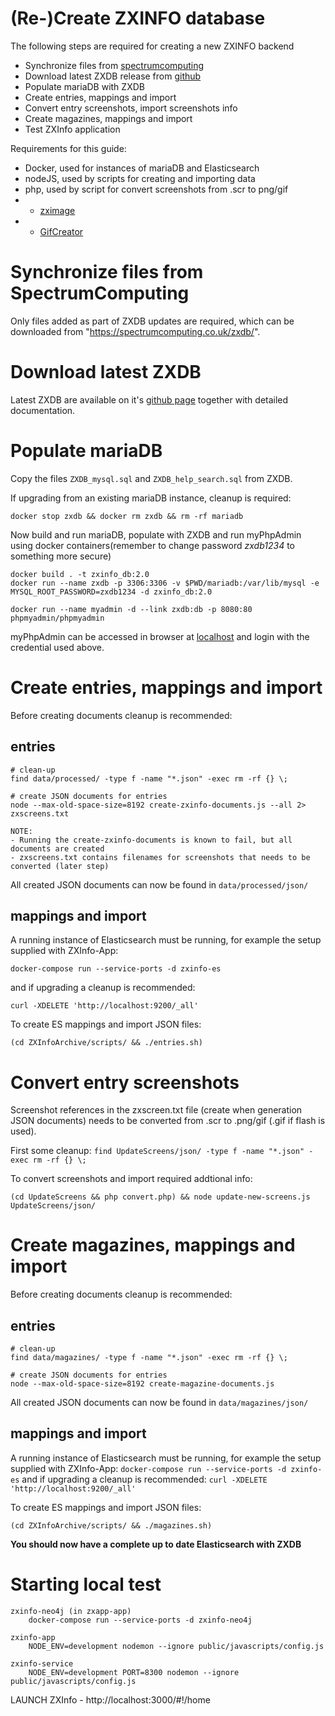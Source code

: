 # (Re-)Create ZXINFO database
The following steps are required for creating a new ZXINFO backend

- Synchronize files from [spectrumcomputing](spectrumcomputing.co.uk)
- Download latest ZXDB release from [github](https://github.com/zxdb/ZXDB/archive/master.zip)
- Populate mariaDB with ZXDB
- Create entries, mappings and import
- Convert entry screenshots, import screenshots info
- Create magazines, mappings and import
- Test ZXInfo application

Requirements for this guide:
- Docker, used for instances of mariaDB and Elasticsearch
- nodeJS, used by scripts for creating and importing data
- php, used by script for convert screenshots from .scr to png/gif
- - [zximage](https://github.com/moroz1999/zx-image)
- - [GifCreator](https://github.com/Sybio/GifCreator)
	

# Synchronize files from SpectrumComputing
Only files added as part of ZXDB updates are required, which can be downloaded from "https://spectrumcomputing.co.uk/zxdb/".

# Download latest ZXDB
Latest ZXDB are available on it's [github page](https://github.com/zxdb/ZXDB) together with detailed documentation.

# Populate mariaDB
Copy the files `ZXDB_mysql.sql` and `ZXDB_help_search.sql` from ZXDB.

If upgrading from an existing mariaDB instance, cleanup is required:

```
docker stop zxdb && docker rm zxdb && rm -rf mariadb
```

Now build and run mariaDB, populate with ZXDB and run myPhpAdmin using docker containers(remember to change password *zxdb1234* to something more secure)
```
docker build . -t zxinfo_db:2.0
docker run --name zxdb -p 3306:3306 -v $PWD/mariadb:/var/lib/mysql -e MYSQL_ROOT_PASSWORD=zxdb1234 -d zxinfo_db:2.0

docker run --name myadmin -d --link zxdb:db -p 8080:80 phpmyadmin/phpmyadmin
```
myPhpAdmin can be accessed in browser at [localhost](http://localhost:8080/) and login with the credential used above.

# Create entries, mappings and import
Before creating documents cleanup is recommended:


## entries
```
# clean-up
find data/processed/ -type f -name "*.json" -exec rm -rf {} \;

# create JSON documents for entries
node --max-old-space-size=8192 create-zxinfo-documents.js --all 2> zxscreens.txt
```

```
NOTE:
- Running the create-zxinfo-documents is known to fail, but all documents are created
- zxscreens.txt contains filenames for screenshots that needs to be converted (later step)
```
All created JSON documents can now be found in `data/processed/json/`

## mappings and import
A running instance of Elasticsearch must be running, for example the setup supplied with ZXInfo-App:

`docker-compose run --service-ports -d zxinfo-es`

and if upgrading a cleanup is recommended:

`curl -XDELETE 'http://localhost:9200/_all'`

To create ES mappings and import JSON files:

```
(cd ZXInfoArchive/scripts/ && ./entries.sh)
```

# Convert entry screenshots

Screenshot references in the zxscreen.txt file (create when generation JSON documents) needs to be converted from .scr to .png/gif (.gif if flash is used).

First some cleanup: `find UpdateScreens/json/ -type f -name "*.json" -exec rm -rf {} \;`

To convert screenshots and import required addtional info:
```
(cd UpdateScreens && php convert.php) && node update-new-screens.js UpdateScreens/json/
```

# Create magazines, mappings and import
Before creating documents cleanup is recommended:


## entries
```
# clean-up
find data/magazines/ -type f -name "*.json" -exec rm -rf {} \;

# create JSON documents for entries
node --max-old-space-size=8192 create-magazine-documents.js
```

All created JSON documents can now be found in `data/magazines/json/`

## mappings and import
A running instance of Elasticsearch must be running, for example the setup supplied with ZXInfo-App: `docker-compose run --service-ports -d zxinfo-es` and if upgrading a cleanup is recommended: `curl -XDELETE 'http://localhost:9200/_all'`

To create ES mappings and import JSON files:

```
(cd ZXInfoArchive/scripts/ && ./magazines.sh)
```

**You should now have a complete up to date Elasticsearch with ZXDB**


# Starting local test

````
zxinfo-neo4j (in zxapp-app)
	docker-compose run --service-ports -d zxinfo-neo4j

zxinfo-app
	NODE_ENV=development nodemon --ignore public/javascripts/config.js

zxinfo-service
	NODE_ENV=development PORT=8300 nodemon --ignore public/javascripts/config.js
````

LAUNCH ZXInfo - http://localhost:3000/#!/home
